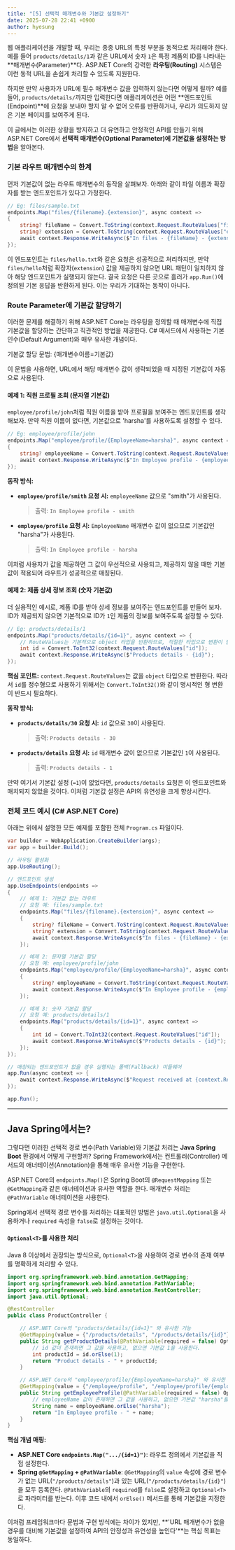 ```yaml
---
title: "[5] 선택적 매개변수와 기본값 설정하기"
date: 2025-07-28 22:41 +0900
author: hyesung
---
```


웹 애플리케이션을 개발할 때, 우리는 종종 URL의 특정 부분을 동적으로 처리해야 한다. 예를 들어 `products/details/1`과 같은 URL에서 숫자 `1`은 특정 제품의 ID를 나타내는 **매개변수(Parameter)**다. ASP.NET Core의 강력한 **라우팅(Routing)** 시스템은 이런 동적 URL을 손쉽게 처리할 수 있도록 지원한다.

하지만 만약 사용자가 URL에 필수 매개변수 값을 입력하지 않는다면 어떻게 될까? 예를 들어, `products/details/`까지만 입력한다면 애플리케이션은 어떤 **엔드포인트(Endpoint)**에 요청을 보내야 할지 알 수 없어 오류를 반환하거나, 우리가 의도하지 않은 기본 페이지를 보여주게 된다.

이 글에서는 이러한 상황을 방지하고 더 유연하고 안정적인 API를 만들기 위해 ASP.NET Core에서 **선택적 매개변수(Optional Parameter)에 기본값을 설정하는 방법**을 알아본다.

### 기본 라우트 매개변수의 한계

먼저 기본값이 없는 라우트 매개변수의 동작을 살펴보자. 아래와 같이 파일 이름과 확장자를 받는 엔드포인트가 있다고 가정한다.

```csharp
// Eg: files/sample.txt
endpoints.Map("files/{filename}.{extension}", async context =>
{
    string? fileName = Convert.ToString(context.Request.RouteValues["filename"]);
    string? extension = Convert.ToString(context.Request.RouteValues["extension"]);
    await context.Response.WriteAsync($"In files - {fileName} - {extension}");
});
```

이 엔드포인트는 `files/hello.txt`와 같은 요청은 성공적으로 처리하지만, 만약 `files/hello`처럼 확장자(`extension`) 값을 제공하지 않으면 URL 패턴이 일치하지 않아 해당 엔드포인트가 실행되지 않는다. 결국 요청은 다른 곳으로 흘러가 `app.Run()`에 정의된 기본 응답을 반환하게 된다. 이는 우리가 기대하는 동작이 아니다.

### Route Parameter에 기본값 할당하기

이러한 문제를 해결하기 위해 ASP.NET Core는 라우팅을 정의할 때 매개변수에 직접 기본값을 할당하는 간단하고 직관적인 방법을 제공한다. C# 메서드에서 사용하는 기본 인수(Default Argument)와 매우 유사한 개념이다.

기본값 할당 문법:
{매개변수이름=기본값}

이 문법을 사용하면, URL에서 해당 매개변수 값이 생략되었을 때 지정된 기본값이 자동으로 사용된다.

#### 예제 1: 직원 프로필 조회 (문자열 기본값)

`employee/profile/john`처럼 직원 이름을 받아 프로필을 보여주는 엔드포인트를 생각해보자. 만약 직원 이름이 없다면, 기본값으로 'harsha'를 사용하도록 설정할 수 있다.

```csharp
// Eg: employee/profile/john
endpoints.Map("employee/profile/{EmployeeName=harsha}", async context =>
{
    string? employeeName = Convert.ToString(context.Request.RouteValues["employeename"]);
    await context.Response.WriteAsync($"In Employee profile - {employeeName}");
});
```

**동작 방식:**

- **`employee/profile/smith` 요청 시:** `employeeName` 값으로 "smith"가 사용된다.
    > 출력: `In Employee profile - smith`
    
- **`employee/profile` 요청 시:** `EmployeeName` 매개변수 값이 없으므로 기본값인 "harsha"가 사용된다.
    > 출력: `In Employee profile - harsha`
    

이처럼 사용자가 값을 제공하면 그 값이 우선적으로 사용되고, 제공하지 않을 때만 기본값이 적용되어 라우트가 성공적으로 매칭된다.

#### 예제 2: 제품 상세 정보 조회 (숫자 기본값)

더 실용적인 예시로, 제품 ID를 받아 상세 정보를 보여주는 엔드포인트를 만들어 보자. ID가 제공되지 않으면 기본적으로 ID가 `1`인 제품의 정보를 보여주도록 설정할 수 있다.

```csharp
// Eg: products/details/1
endpoints.Map("products/details/{id=1}", async context => {
    // RouteValues는 기본적으로 object 타입을 반환하므로, 적절한 타입으로 변환이 필요하다.
    int id = Convert.ToInt32(context.Request.RouteValues["id"]);
    await context.Response.WriteAsync($"Products details - {id}");
});
```

**핵심 포인트:** `context.Request.RouteValues`는 값을 `object` 타입으로 반환한다. 따라서 `id`를 정수형으로 사용하기 위해서는 `Convert.ToInt32()`와 같이 명시적인 형 변환이 반드시 필요하다.

**동작 방식:**

- **`products/details/30` 요청 시:** `id` 값으로 `30`이 사용된다.
    > 출력: `Products details - 30`
    
- **`products/details` 요청 시:** `id` 매개변수 값이 없으므로 기본값인 `1`이 사용된다.
    > 출력: `Products details - 1`
    

만약 여기서 기본값 설정 (`=1`)이 없었다면, `products/details` 요청은 이 엔드포인트와 매치되지 않았을 것이다. 이처럼 기본값 설정은 API의 유연성을 크게 향상시킨다.

### 전체 코드 예시 (C# ASP.NET Core)

아래는 위에서 설명한 모든 예제를 포함한 전체 `Program.cs` 파일이다.

```csharp
var builder = WebApplication.CreateBuilder(args);
var app = builder.Build();

// 라우팅 활성화
app.UseRouting();

// 엔드포인트 생성
app.UseEndpoints(endpoints =>
{
    // 예제 1: 기본값 없는 라우트
    // 요청 예: files/sample.txt
    endpoints.Map("files/{filename}.{extension}", async context =>
    {
        string? fileName = Convert.ToString(context.Request.RouteValues["filename"]);
        string? extension = Convert.ToString(context.Request.RouteValues["extension"]);
        await context.Response.WriteAsync($"In files - {fileName} - {extension}");
    });

    // 예제 2: 문자열 기본값 할당
    // 요청 예: employee/profile/john
    endpoints.Map("employee/profile/{EmployeeName=harsha}", async context =>
    {
        string? employeeName = Convert.ToString(context.Request.RouteValues["employeename"]);
        await context.Response.WriteAsync($"In Employee profile - {employeeName}");
    });

    // 예제 3: 숫자 기본값 할당
    // 요청 예: products/details/1
    endpoints.Map("products/details/{id=1}", async context =>
    {
        int id = Convert.ToInt32(context.Request.RouteValues["id"]);
        await context.Response.WriteAsync($"Products details - {id}");
    });
});

// 매칭되는 엔드포인트가 없을 경우 실행되는 폴백(Fallback) 미들웨어
app.Run(async context => {
    await context.Response.WriteAsync($"Request received at {context.Request.Path}");
});

app.Run();
```

---

## Java Spring에서는?

그렇다면 이러한 선택적 경로 변수(Path Variable)와 기본값 처리는 **Java Spring Boot** 환경에서 어떻게 구현할까? Spring Framework에서는 컨트롤러(Controller) 메서드의 애너테이션(Annotation)을 통해 매우 유사한 기능을 구현한다.

ASP.NET Core의 `endpoints.Map()`은 Spring Boot의 `@RequestMapping` 또는 `@GetMapping`과 같은 애너테이션과 유사한 역할을 한다. 매개변수 처리는 `@PathVariable` 애너테이션을 사용한다.

Spring에서 선택적 경로 변수를 처리하는 대표적인 방법은 `java.util.Optional`을 사용하거나 `required` 속성을 `false`로 설정하는 것이다.

#### `Optional<T>`를 사용한 처리

Java 8 이상에서 권장되는 방식으로, `Optional<T>`을 사용하여 경로 변수의 존재 여부를 명확하게 처리할 수 있다.

```java
import org.springframework.web.bind.annotation.GetMapping;
import org.springframework.web.bind.annotation.PathVariable;
import org.springframework.web.bind.annotation.RestController;
import java.util.Optional;

@RestController
public class ProductController {

    // ASP.NET Core의 "products/details/{id=1}" 와 유사한 기능
    @GetMapping(value = {"/products/details", "/products/details/{id}"})
    public String getProductDetails(@PathVariable(required = false) Optional<Integer> id) {
        // id 값이 존재하면 그 값을 사용하고, 없으면 기본값 1을 사용한다.
        int productId = id.orElse(1);
        return "Product details - " + productId;
    }

    // ASP.NET Core의 "employee/profile/{EmployeeName=harsha}" 와 유사한 기능
    @GetMapping(value = {"/employee/profile", "/employee/profile/{employeeName}"})
    public String getEmployeeProfile(@PathVariable(required = false) Optional<String> employeeName) {
        // employeeName 값이 존재하면 그 값을 사용하고, 없으면 기본값 "harsha"를 사용한다.
        String name = employeeName.orElse("harsha");
        return "In Employee profile - " + name;
    }
}
```

**핵심 개념 매핑:**

- **ASP.NET Core `endpoints.Map(".../{id=1}")`**: 라우트 정의에서 기본값을 직접 설정한다.
- **Spring `@GetMapping` + `@PathVariable`**: `@GetMapping`의 `value` 속성에 경로 변수가 없는 URL(`"/products/details"`)과 있는 URL(`"/products/details/{id}"`)을 모두 등록한다. `@PathVariable`의 `required`를 `false`로 설정하고 `Optional<T>`로 파라미터를 받는다. 이후 코드 내에서 `orElse()` 메서드를 통해 기본값을 지정한다.
    

이처럼 프레임워크마다 문법과 구현 방식에는 차이가 있지만, **'URL 매개변수가 없을 경우를 대비해 기본값을 설정하여 API의 안정성과 유연성을 높인다'**는 핵심 목표는 동일하다.